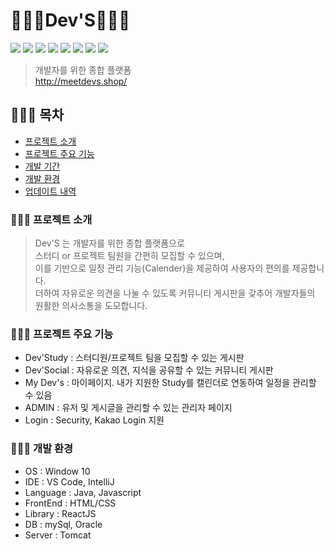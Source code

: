 # 👩🏻‍💻Dev'S👩🏻‍💻
<img src="https://img.shields.io/badge/Spring Boot-6DB33F?style=flat-square&logo=Spring Boot&logoColor=white"/> <img src="https://img.shields.io/badge/Gradle-02303A?style=flat-square&logo=Gradle&logoColor=white"/> <img src="https://img.shields.io/badge/Javascript-F7DF1E?style=flat-square&logo=Javascript&logoColor=white"/> <img src="https://img.shields.io/badge/React-61DAFB?style=flat-square&logo=React&logoColor=white"/> <img src="https://img.shields.io/badge/HTML5-E34F26?style=flat-square&logo=HTML5&logoColor=white"/> <img src="https://img.shields.io/badge/MySQL-4479A1?style=flat-square&logo=MySQL&logoColor=white"/> <img src="https://img.shields.io/badge/Firebase-FFCA28?style=flat-square&logo=firebase&logoColor=white"/> <img src="https://img.shields.io/badge/Amazon AWS-232F3E?style=flat-square&logo=Amazon AWS&logoColor=white"/>

> 개발자를 위한 종합 플랫폼 <br>
> http://meetdevs.shop/  

## 👩🏻‍💻 목차

- [프로젝트 소개](#프로젝트-소개)
- [프로젝트 주요 기능](#프로젝트-주요-기능)
- [개발 기간](#개발-기간)
- [개발 환경](#개발-환경)
- [업데이트 내역](#업데이트-내역)

### 👩🏻‍💻 프로젝트 소개
> Dev'S 는 개발자를 위한 종합 플랫폼으로<br>
> 스터디 or 프로젝트 팀원을 간편히 모집할 수 있으며,<br>
> 이를 기반으로 일정 관리 기능(Calender)을 제공하여 사용자의 편의를 제공합니다.<br>
> 더하여 자유로운 의견을 나눌 수 있도록 커뮤니티 게시판을 갖추어 개발자들의 원활한 의사소통을 도모합니다.

### 👩🏻‍💻 프로젝트 주요 기능
- Dev'Study : 스터디원/프로젝트 팀을 모집할 수 있는 게시판
- Dev'Social : 자유로운 의견, 지식을 공유할 수 있는 커뮤니티 게시판
- My Dev's : 마이페이지. 내가 지원한 Study를 캘린더로 연동하여 일정을 관리할 수 있음
- ADMIN : 유저 및 게시글을 관리할 수 있는 관리자 페이지
- Login : Security, Kakao Login 지원

### 👩🏻‍💻 개발 환경
- OS : Window 10
- IDE : VS Code, IntelliJ
- Language : Java, Javascript
- FrontEnd : HTML/CSS
- Library : ReactJS
- DB : mySql, Oracle
- Server : Tomcat
